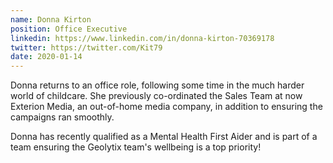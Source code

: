 ```yaml
---
name: Donna Kirton
position: Office Executive
linkedin: https://www.linkedin.com/in/donna-kirton-70369178
twitter: https://twitter.com/Kit79
date: 2020-01-14
---
```


Donna returns to an office role, following some time in the much harder world of childcare. She previously co-ordinated the Sales Team at now Exterion Media, an out-of-home media company, in addition to ensuring the campaigns ran smoothly.

Donna has recently qualified as a Mental Health First Aider and is part of a team ensuring the Geolytix team's wellbeing is a top priority!  
